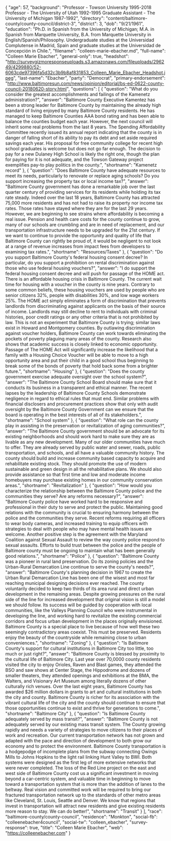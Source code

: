 {
  "age": 57,
  "background": "Professor - Towson University 1995-2018 Professor - The University of Utah 1992-1995 Graduate Assistant - The University of Michigan 1987-1992",
  "directory": "content/baltimore-county/county-council/district-3",
  "district": 3,
  "dob": "9/21/1961",
  "education": "Ph.D. in Spanish from the University of Michigan; M.A. in Spanish from Marquette University, B.A. from Marquette University in English/Spanish/Philosophy. Undergraduate studies at the Universidad Complutense in Madrid, Spain and graduate studies at the Universidad de Concepción in Chile.",
  "filename": "colleen-marie-ebacher.md",
  "full-name": "Colleen Marie Ebacher",
  "general-only": true,
  "headshot": "http://surveygizmoresponseuploads.s3.amazonaws.com/fileuploads/296249/4299880/52-6063cde97396fa5d32c3b9b8af831853_Colleen_Marie_Ebacher_Headshot.jpeg",
  "last-name": "Ebacher",
  "party": "Democrat",
  "primary-endorsement": "http://www.baltimoresun.com/news/opinion/editorial/bs-ed-0622-county-council-20180620-story.html",
  "questions": [
    {
      "question": "What do you consider the greatest accomplishments and failings of the Kamenetz administration?",
      "answer": "Baltimore County Executive Kamentez has been a strong leader for Baltimore County by maintaining the already high standard of living enjoyed by many Baltimore County residents. He has managed to keep Baltimore Counties AAA bond rating and has been able to balance the counties budget each year. However, the next council will inherit some real problems from the last 8 years. The Spending Affordability Committee recently issued its annual report indicating that the county is in danger of falling short of its ability to pay its debt and set aside required savings each year. His proposal for free community college for recent high school graduates is welcome but does not go far enough. The decision to pay for a new Dulaney High School is likely the right one, though the plan for paying for it is not adequate, and the Towson Gateway project exemplifies pay-to play politics in the county.",
      "shortname": "Kamenetz record"
    },
    {
      "question": "Does Baltimore County have adequate resources to meet its needs, particularly to renovate or replace aging schools? Do you support increasing the property tax or local income tax?",
      "answer": "Baltimore County government has done a remarkable job over the last quarter century of providing services for its residents while holding its tax rate steady. Indeed over the last 18 years, Baltimore County has attracted 75,000 more residents and has not had to raise its property nor income tax rates. Those rates have stayed where they are for the last 29 years. However, we are beginning to see strains where affordability is becoming a real issue. Pension and health care costs for the county continue to grow, many of our schools are crumbling and are in need of replacement, and our transportation infrastructure needs to be upgraded for the 21st century. If we want to continue to provide the opportunity and quality of life that Baltimore County can rightly be proud of, it would be negligent to not look at a range of revenue increases from impact fees from developers to examining tax rates.",
      "shortname": "Resources/Taxes"
    },
    {
      "question": "Do you support Baltimore County's federal housing consent decree? In particular, do you support a prohibition on rental discrimination against those who use federal housing vouchers?",
      "answer": "I do support the federal housing consent decree and will push for passage of the HOME act. There is an affordable housing crisis in Baltimore County. The current wait time for housing with a voucher in the county is nine years. Contrary to some common beliefs, these housing vouchers are used by people who are senior citizens 32%, people with disabilities 30%, and low wage workers 25%. The HOME act simply eliminates a form of discrimination that prevents landlords from discriminating against applicants on the basis of their source of income. Landlords may still decline to rent to individuals with criminal histories, poor credit ratings or any other criteria that is not prohibited by law. This is not an experiment that Baltimore County is trying; similar laws exist in Howard and Montgomery counties. By outlawing discrimination against voucher holders, Baltimore County can work towards eliminating the pockets of poverty plaguing many areas of the county. Research also shows that academic success is closely linked to economic opportunity. Passage of The HOME Act will significantly increase the likelihood that a family with a Housing Choice Voucher will be able to move to a high opportunity area and put their child in a good school thus beginning to break some of the bonds of poverty that hold back some from a brighter future.",
      "shortname": "Housing"
    },
    {
      "question": "Does the county government exercise adequate oversight over the school system?",
      "answer": "The Baltimore County School Board should make sure that it conducts its business in a transparent and ethical manner. The recent lapses by the leadership of Baltimore County Schools demonstrate negligence in regard to ethical rules that must end. Similar problems with financial disclosers and procurement practices show that only with audit oversight by the Baltimore County Government can we ensure that the board is operating in the best interests of all of its stakeholders.",
      "shortname": "School system"
    },
    {
      "question": "What role can the county play in assisting in the preservation or revitalization of aging communities?",
      "answer": "The Baltimore County government should be an advocate for its existing neighborhoods and should work hard to make sure they are as livable as any new development. Many of our older communities have much to offer. They are already served by public water and sewer, roads, public transportation, and schools, and all have a valuable community history. The county should build and increase community based capacity to acquire and rehabilitate existing stock. They should promote the use of modern sustainable and green design in all the rehabilitative plans. We should also provide assistance so that first time and low and moderate income homebuyers may purchase existing homes in our community conservation areas.",
      "shortname": "Revitalization"
    },
    {
      "question": "How would you characterize the relationship between the Baltimore County police and the communities they serve? Are any reforms necessary?",
      "answer": "Baltimore County police have worked hard to be responsive and professional in their duty to serve and protect the public. Maintaining good relations with the community is crucial to ensuring harmony between the police and the communities they serve. Recent reforms requiring all officers to wear body cameras, and increased training to equip officers with strategies to deal with people who may have mental health issues are welcome. Another positive step is the agreement with the Maryland Coalition against Sexual Assault to review the way county police respond to sexual assaults. Efforts to build trust between the police and the people of Baltimore county must be ongoing to maintain what has been generally good relations.",
      "shortname": "Police"
    },
    {
      "question": "Baltimore County was a pioneer in rural land preservation. Do its zoning policies and the Urban-Rural Demarcation Line continue to serve the county's needs?",
      "answer": "Baltimore County's planning decision in 1967 to create the Urban Rural Demarcation Line has been one of the wisest and most far reaching municipal designing decisions ever reached. The county voluntarily decided to keep two thirds of its area rural and direct urban development in the remaining areas. Despite growing pressures on the rural side of the line for increased development that original vision is still a model we should follow. Its success will be guided by cooperation with local communities, like the Valleys Planning Council who were instrumental in developing the line, and working hard to revitalize the existing commercial corridors and focus urban development in the places originally envisioned. Baltimore County is a special place to live because of how well these two seemingly contradictory areas coexist. This must be preserved. Residents enjoy the beauty of the countryside while remaining close to urban conveniences.",
      "shortname": "Zoning"
    },
    {
      "question": "Is Baltimore County's support for cultural institutions in Baltimore City too little, too much or just right?",
      "answer": "Baltimore County is blessed by proximity to the cultural life of Baltimore City. Last year over 70,0000 county residents visited the city to enjoy Orioles, Raven and Blast games, they attended the BSO and saw shows at Center Stage, the Hippodrome and dozens of smaller theaters, they attended openings and exhibitions at the BMA, the Walters, and Visionary Art Museum among literally dozens of other culturally rich venues. Over the last eight years, Baltimore County has awarded $26 million dollars in grants to art and cultural institutions in both the city and county. Baltimore County is richer for its association with the vibrant cultural life of the city and the county should continue to ensure that those opportunities continue to exist and thrive for generations to come.",
      "shortname": "Baltimore City"
    },
    {
      "question": "Is Baltimore County adequately served by mass transit?",
      "answer": "Baltimore County is not adequately served by our existing mass transit system. The County growing rapidly and needs a variety of strategies to move citizens to their places of work and recreation. Our current transportation network has not grown and adapted with the pace and direction of development to both grow our economy and to protect the environment. Baltimore County transportation is a hodgepodge of incomplete plans from the subway connecting Owings Mills to Johns Hopkins to the light rail linking Hunt Valley to BWI. Both systems were designed as the first leg of more extensive networks that were never completed. The loss of the Red Line project on the east and west side of Baltimore County cost us a significant investment in moving beyond a car-centric system, and valuable time in beginning to move toward a transportation system that is more than the addition of lanes to the beltway. Real vision and committed work will be required to bring our fractured transportation network up to the standards of other metro areas like Cleveland, St. Louis, Seattle and Denver. We know that regions that invest in transportation will attract new residents and give existing residents more reason to stay. We can do better!",
      "shortname": "Transit"
    }
  ],
  "race": "baltimore-county/county-council",
  "residence": "Monkton",
  "social-fb": "colleenebacher4council",
  "social-tw": "colleen_ebacher",
  "survey-response": true,
  "title": "Colleen Marie Ebacher",
  "web": "https://colleenebacher.com"
}
